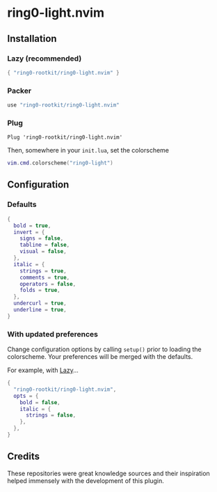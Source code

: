 # ring0-light.nvim

## Installation

### Lazy (recommended)

```lua
{ "ring0-rootkit/ring0-light.nvim" }
```

### Packer

```lua
use "ring0-rootkit/ring0-light.nvim"
```

### Plug

```vim
Plug 'ring0-rootkit/ring0-light.nvim'
```

Then, somewhere in your `init.lua`, set the colorscheme

```lua
vim.cmd.colorscheme("ring0-light")
```

## Configuration

### Defaults

```lua
{
  bold = true,
  invert = {
    signs = false,
    tabline = false,
    visual = false,
  },
  italic = {
    strings = true,
    comments = true,
    operators = false,
    folds = true,
  },
  undercurl = true,
  underline = true,
}
```

### With updated preferences

Change configuration options by calling `setup()`
prior to loading the colorscheme. Your preferences
will be merged with the defaults.

For example, with [Lazy](https://github.com/folke/lazy.nvim.git)...

```lua
{
  "ring0-rootkit/ring0-light.nvim",
  opts = {
    bold = false,
    italic = {
      strings = false,
    },
  },
}
```

## Credits

These repositories were great knowledge sources and their
inspiration helped immensely with the development of this plugin.

[gruber-darker-vim]: https://github.com/drsooch/gruber-darker-vim
